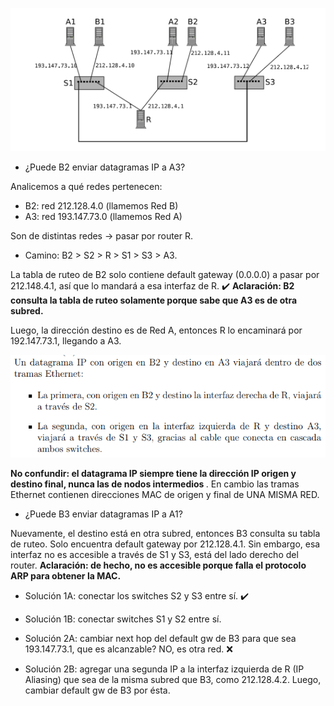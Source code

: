 ![](img7.png)

- ¿Puede B2 enviar datagramas IP a A3?

Analicemos a qué redes pertenecen:
- B2: red 212.128.4.0 (llamemos Red B)
- A3: red 193.147.73.0 (llamemos Red A)

Son de distintas redes -> pasar por router R.

- Camino: B2 > S2 > R > S1 > S3 > A3.

La tabla de ruteo de B2 solo contiene default gateway (0.0.0.0) a pasar por 212.148.4.1, así que lo mandará a esa interfaz de R. ✔️ <b>Aclaración: B2 consulta la tabla de ruteo solamente porque sabe que A3 es de otra subred.</b>

Luego, la dirección destino es de Red A, entonces R lo encaminará por 192.147.73.1, llegando a A3.

![](img8.png)

<b>No confundir: el datagrama IP siempre tiene la dirección IP origen y destino final, nunca las de nodos intermedios </b>. En cambio las tramas Ethernet contienen direcciones MAC de origen y final de UNA MISMA RED.

- ¿Puede B3 enviar datagramas IP a A1?

Nuevamente, el destino está en otra subred, entonces B3 consulta su tabla de ruteo. Solo encuentra default gateway por 212.128.4.1. Sin embargo, esa interfaz no es accesible a través de S1 y S3, está del lado derecho del router. <b>Aclaración: de hecho, no es accesible porque falla el protocolo ARP para obtener la MAC.</b>

- Solución 1A: conectar los switches S2 y S3 entre sí. ✔️
- Solución 1B: conectar switches S1 y S2 entre sí.

- Solución 2A: cambiar next hop del default gw de B3 para que sea 193.147.73.1, que es alcanzable? NO, es otra red. ❌
- Solución 2B: agregar una segunda IP a la interfaz izquierda de R (IP Aliasing) que sea de la misma subred que B3, como 212.128.4.2. Luego, cambiar default gw de B3 por ésta.